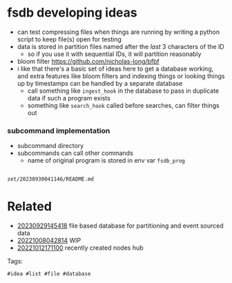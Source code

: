 # fsdb developing ideas

- can test compressing files when things are running by writing a python script to keep file(s) open for testing
- data is stored in partition files named after the _last_ 3 characters of the ID
  - so if you use it with sequential IDs, it will partition reasonably
- bloom filter https://github.com/nicholas-long/bfbf
- i like that there's a basic set of ideas here to get a database working, and extra features like bloom filters and indexing things or looking things up by timestamps can be handled by a separate database
  - call something like `ingest_hook` in the database to pass in duplicate data if such a program exists
  - something like `search_hook` called before searches, can filter things out

### subcommand implementation
- subcommand directory
- subcommands can call other commands
  - name of original program is stored in env var `fsdb_prog`

```
```

` zet/20230930041146/README.md `

# Related

- [20230929145418](/zet/20230929145418/README.md) file based database for partitioning and event sourced data
- [20221008042814](/zet/20221008042814/README.md) WIP
- [20221012171100](/zet/20221012171100/README.md) recently created nodes hub

Tags:

    #idea #list #file #database
